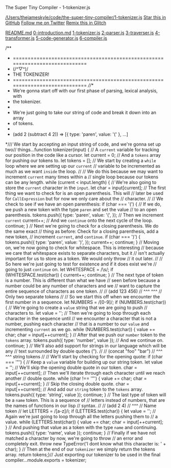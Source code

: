 The Super Tiny Compiler - 1-tokenizer.js

 [/Users/thejameskyle/code/the-super-tiny-compiler/1-tokenizer.js](https://github.com/thejameskyle/the-super-tiny-compiler)  [Star this in GitHub](https://github.com/thejameskyle/the-super-tiny-compiler)  [Follow me on Twitter](https://twitter.com/thejameskyle)  [Remix this in Glitch](https://glitch.com/edit/#!/the-super-tiny-compiler)

 [README.md](https://the-super-tiny-compiler.glitch.me/)  [0-introduction.md](https://the-super-tiny-compiler.glitch.me/intro)  [1-tokenizer.js](https://the-super-tiny-compiler.glitch.me/tokenizer)  [2-parser.js](https://the-super-tiny-compiler.glitch.me/parser)  [3-traverser.js](https://the-super-tiny-compiler.glitch.me/traverser)  [4-transformer.js](https://the-super-tiny-compiler.glitch.me/transformer)  [5-code-generator.js](https://the-super-tiny-compiler.glitch.me/code-generator)  [6-compiler.js](https://the-super-tiny-compiler.glitch.me/compiler)

/**
* ============================================================================
* (/^▽^)/
* THE TOKENIZER!
* ============================================================================
*//**
* We're gonna start off with our first phase of parsing, lexical analysis, with
* the tokenizer.
*
* We're just going to take our string of code and break it down into an array
* of tokens.
*
* (add 2 (subtract 4 2)) => [{ type: 'paren', value: '(' }, ...]

*/// We start by accepting an input string of code, and we're gonna set up two// things...function  tokenizer(input)  {  // A `current` variable for tracking our position in the code like a cursor.  let current =  0;  // And a `tokens` array for pushing our tokens to.  let tokens =  [];  // We start by creating a `while` loop where we are setting up our `current`  // variable to be incremented as much as we want `inside` the loop.  //  // We do this because we may want to increment `current` many times within a  // single loop because our tokens can be any length.  while  (current < input.length)  {  // We're also going to store the `current` character in the `input`.  let char = input[current];  // The first thing we want to check for is an open parenthesis. This will  // later be used for `CallExpression` but for now we only care about the  // character.  //  // We check to see if we have an open parenthesis:  if  (char ===  '(')  {  // If we do, we push a new token with the type `paren` and set the value  // to an open parenthesis. tokens.push({ type:  'paren', value:  '(',  });  // Then we increment `current` current++;  // And we `continue` onto the next cycle of the loop.  continue;  }  // Next we're going to check for a closing parenthesis. We do the same exact  // thing as before: Check for a closing parenthesis, add a new token,  // increment `current`, and `continue`.  if  (char ===  ')')  { tokens.push({ type:  'paren', value:  ')',  }); current++;  continue;  }  // Moving on, we're now going to check for whitespace. This is interesting  // because we care that whitespace exists to separate characters, but it  // isn't actually important for us to store as a token. We would only throw  // it out later.  //  // So here we're just going to test for existence and if it does exist we're  // going to just `continue` on.  let WHITESPACE =  /\s/;  if  (WHITESPACE.test(char))  { current++;  continue;  }  // The next type of token is a number. This is different than what we have  // seen before because a number could be any number of characters and we  // want to capture the entire sequence of characters as one token.  //  // (add 123 456)  // ^^^ ^^^  // Only two separate tokens  //  // So we start this off when we encounter the first number in a sequence.  let NUMBERS =  /[0-9]/;  if  (NUMBERS.test(char))  {  // We're going to create a `value` string that we are going to push  // characters to.  let value =  '';  // Then we're going to loop through each character in the sequence until  // we encounter a character that is not a number, pushing each character  // that is a number to our `value` and incrementing `current` as we go.  while  (NUMBERS.test(char))  { value += char; char = input[++current];  }  // After that we push our `number` token to the `tokens` array. tokens.push({ type:  'number', value });  // And we continue on.  continue;  }  // We'll also add support for strings in our language which will be any  // text surrounded by double quotes (").  //  // (concat "foo" "bar")  // ^^^ ^^^ string tokens  //  // We'll start by checking for the opening quote:  if  (char ===  '"')  {  // Keep a `value` variable for building up our string token.  let value =  '';  // We'll skip the opening double quote in our token. char = input[++current];  // Then we'll iterate through each character until we reach another  // double quote.  while  (char !==  '"')  { value += char; char = input[++current];  }  // Skip the closing double quote. char = input[++current];  // And add our `string` token to the `tokens` array. tokens.push({ type:  'string', value });  continue;  }  // The last type of token will be a `name` token. This is a sequence of  // letters instead of numbers, that are the names of functions in our lisp  // syntax.  //  // (add 2 4)  // ^^^  // Name token  //  let LETTERS =  /[a-z]/i;  if  (LETTERS.test(char))  {  let value =  '';  // Again we're just going to loop through all the letters pushing them to  // a value.  while  (LETTERS.test(char))  { value += char; char = input[++current];  }  // And pushing that value as a token with the type `name` and continuing. tokens.push({ type:  'name', value });  continue;  }  // Finally if we have not matched a character by now, we're going to throw  // an error and completely exit.  throw  new  TypeError('I dont know what this character is: '  + char);  }  // Then at the end of our `tokenizer` we simply return the tokens array.  return tokens;}// Just exporting our tokenizer to be used in the final compiler...module.exports = tokenizer;